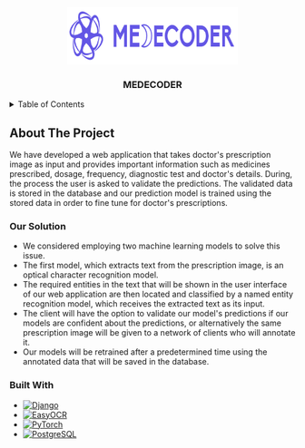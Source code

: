 <!-- PROJECT LOGO AND NAME -->
<div align="center">
    <a href="https://github.com/adityarajsahu/Medecoder.git">
        <img src="images\logo.png" alt="Logo" width="300" height="100">
    </a>
    <h3 align="center"><strong>MEDECODER</strong></h3>
</div>

<!-- TABLE OF CONTENTS -->
<details>
  <summary>Table of Contents</summary>
  <ol>
    <li>
      <a href="#about-the-project">About The Project</a>
      <ul>
        <li><a href="#our-solution">Our Solution</a></li>
        <li><a href="#built-with">Built With</a></li>
        <li><a href="#user-interface">User Interface</a></li>
      </ul>
    </li>
    <li>
      <a href="#getting-started">Getting Started</a>
      <ul>
        <li><a href="#prerequisites">Create virtual environment</a></li>
        <li><a href="#installation">Installation</a></li>
      </ul>
    </li>
    <li><a href="#usage">Usage</a></li>
    <li><a href="#further-improvement">Further Improvement</a></li>
    <li><a href="#contributors">Contributors</a></li>
  </ol>
</details>

<!-- ABOUT THE PROJECT -->
## About The Project

We have developed a web application that takes doctor's prescription image as input and provides important information such as medicines prescribed, dosage, frequency, diagnostic test and doctor's details. During, the process the user is asked to validate the predictions. The validated data is stored in the database and our prediction model is trained using the stored data in order to fine tune for doctor's prescriptions.

### Our Solution
* We considered employing two machine learning models to solve this issue. 
* The first model, which extracts text from the prescription image, is an optical character recognition model. 
* The required entities in the text that will be shown in the user interface of our web application are then located and classified by a named entity recognition model, which receives the extracted text as its input. 
* The client will have the option to validate our model's predictions if our models are confident about the predictions, or alternatively the same prescription image will be given to a network of clients who will annotate it. 
* Our models will be retrained after a predetermined time using the annotated data that will be saved in the database.

### Built With

* [![Django][Django-image]][Django-url]
* [![EasyOCR][easyocr-image]][easyocr-image]
* [![PyTorch][pytorch-image]][pytorch-url]
* [![PostgreSQL][postgresql-image]][postgresql-url]




<!-- MARKDOWN LINKS & IMAGES -->
[Django-image]: https://img.shields.io/badge/django-000000?style=for-the-badge&logo=django&logoColor=white
[Django-url]: https://www.djangoproject.com/
[easyocr-image]: https://img.shields.io/badge/EasyOCR-20232A?style=for-the-badge&logo=easyocr&logoColor=61DAFB
[easyocr-url]: https://github.com/JaidedAI/EasyOCR
[pytorch-image]: https://img.shields.io/badge/PyTorch-35495E?style=for-the-badge&logo=pytorch&logoColor=4FC08D
[pytorch-url]: https://pytorch.org/
[postgresql-image]: https://img.shields.io/badge/PostgreSQL-4A4A55?style=for-the-badge&logo=postgresql&logoColor=white
[postgresql-url]: https://www.postgresql.org/

